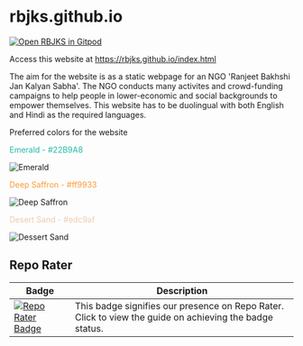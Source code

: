 # rbjks.github.io
<a href="https://gitpod.io/#https://github.com/rbjks/rbjks.github.io" target="_blank">
  <img src="https://gitpod.io/button/open-in-gitpod.svg" alt="Open RBJKS in Gitpod">
</a>


Access this website at https://rbjks.github.io/index.html

The aim for the website is as a static webpage for an NGO 'Ranjeet Bakhshi Jan Kalyan Sabha'. The NGO conducts many activites and crowd-funding campaigns to help people in lower-economic and social backgrounds to empower themselves.
This website has to be duolingual with both English and Hindi as the required languages.

Preferred colors for the website

<span style="color:#22B9A8">Emerald - #22B9A8</span>

![Emerald](https://user-images.githubusercontent.com/115361239/220578047-1ed3c681-0282-4b1e-85bd-66e86b1344bd.png)

<span style="color:#ff9933">Deep Saffron - #ff9933</span>

![Deep Saffron](https://user-images.githubusercontent.com/115361239/220579735-fb87b37d-67f4-406c-8188-2d42f29f9847.png)

<span style="color:#edc9af">Desert Sand - #edc9af</span>

![Dessert Sand](https://user-images.githubusercontent.com/115361239/220578344-261f5716-3908-427b-9b17-a5e3215a18c6.png)

## Repo Rater


| Badge | Description |
|-------|-------------|
| [![Repo Rater Badge](https://example.com/flat-badge.png)](https://example.com/repo-rater-guide) | This badge signifies our presence on Repo Rater. Click to view the guide on achieving the badge status. |



